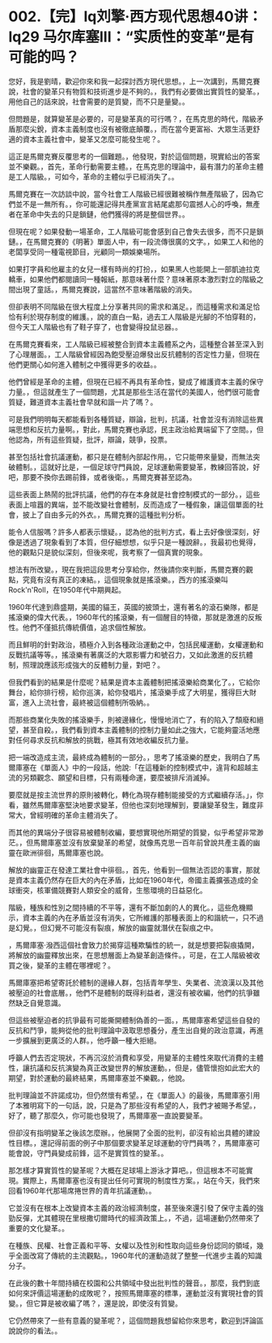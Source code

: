 # 002.【完】lq刘擎·西方现代思想40讲：lq29 马尔库塞III：“实质性的变革”是有可能的吗？

您好，我是劉晴，歡迎你來和我一起探討西方現代思想。，上一次講到，馬爾克賽說，社會的變革只有物質和技術進步是不夠的。，我們有必要做出實質性的變革。，用他自己的話來說，社會需要的是質變，而不只是量變。。

但問題是，就算變革是必要的，可是變革真的可行嗎？，在馬克思的時代，階級矛盾那麼尖銳，資本主義制度也沒有被徹底顛覆。，而在當今更富裕、大眾生活更舒適的資本主義社會中，變革又怎麼可能發生呢？。

這正是馬爾克賽反覆思考的一個難題。，他發現，對於這個問題，現實給出的答案並不樂觀。，首先，革命行動需要主體。，在馬克思的理論中，最有潛力的革命主體是工人階級。，可如今，革命的主體似乎已經消失了。。

馬爾克賽在一次訪談中說，當今社會工人階級已經很難被稱作無產階級了，因為它們並不是一無所有。，你可能還記得共產黨宣言結尾處那句震撼人心的呼喚，無產者在革命中失去的只是鎖鏈，他們獲得的將是整個世界。。

但現在呢？如果發動一場革命，工人階級可能會感到自己會失去很多，而不只是鎖鏈。，在馬爾克賽的《明著》單面人中，有一段流傳很廣的文字。，如果工人和他的老闆享受同一種電視節目，光顧同一類娛樂場所。

如果打字員和他雇主的女兒一樣有時尚的打扮，，如果黑人也能開上一部凱迪拉克轎車，如果他們都閱讀同一種報紙，那意味著什麼？意味著原本激烈對立的階級之間出現了童話。，馬爾克賽說，這當然不意味著階級的消失。

但卻表明不同階級在很大程度上分享著共同的需求和滿足。，而這種需求和滿足恰恰有利於現存制度的維護。，說的直白一點，過去工人階級是光腳的不怕穿鞋的，但今天工人階級也有了鞋子穿了，也會變得投鼠忌器。。

在馬爾克賽看來，工人階級已經被整合到資本主義體系之內，這種整合甚至深入到了心理層面。，工人階級曾經因為飽受壓迫爆發出反抗體制的否定性力量，但現在他們更關心如何進入體制之中獲得更多的收益。。

他們曾經是革命的主體，但現在已經不再具有革命性，變成了維護資本主義的保守力量。，但這就產生了一個問題，尤其是那些生活在當代的美國人，他們很可能會質疑，難道資本主義社會早就和諧一片了嗎？。

可是我們明明每天都能看到各種質疑，辯論，批判，抗議，社會並沒有消除這些異端思想和反抗力量啊。，對此，馬爾克賽也承認，民主政治給異端留下了空間。，但他認為，所有這些質疑，批評，辯論，競爭，投票。

甚至包括社會抗議運動，都只是在體制內部起作用。，它只能帶來量變，而無法突破體制。，這就好比是，一個足球守門員說，足球運動需要變革，教練回答說，好吧，那要不換你去踢前鋒，或者後衛。，馬爾克賽甚至認為。

這些表面上熱鬧的批評抗議，他們的存在本身就是社會控制模式的一部分。，這些表面上喧囂的異端，並不能改變社會體制，反而造成了一種假象，讓這個單面的社會，披上了自由多元的外衣。，馬爾克賽的這種批判分析。

能令人信服嗎？許多人都表示懷疑。，認為他的批判方式，看上去好像很深刻，好像是透過了現象看到了本質，但仔細想想，似乎只是一種說辭。，我最初也覺得，他的觀點只是貌似深刻，但後來呢，我考察了一個真實的現象。

想法有所改變。，現在我把這段思考分享給你，然後請你來判斷，馬爾克賽的觀點，究竟有沒有真正的凍結。，這個現象就是搖滾樂。，西方的搖滾樂叫Rock'n'Roll，在1950年代中期興起。

1960年代達到鼎盛期，美國的貓王，英國的披頭士，還有著名的滾石樂隊，都是搖滾樂的偉大代表。，1960年代的搖滾樂，有一個醒目的特徵，那就是激進的反叛性。他們不僅抵抗傳統價值，追求個性解放。

而且鮮明的針對政治，積極介入到各種政治運動之中，包括民權運動，女權運動和反戰抗議等等。，搖滾樂有著廣泛的大眾影響力和號召力，又如此激進的反抗體制，照理說應該形成強大的反體制力量，對吧？。

但我們看到的結果是什麼呢？結果是資本主義體制把搖滾樂給商業化了。，它給你舞台，給你排行榜，給你巡演，給你發唱片，搖滾樂手成了大明星，獲得巨大財富，進入上流社會，最終被這個體制所吸納。。

而那些商業化失敗的搖滾樂手，則被邊緣化，慢慢地消亡了，有的陷入了頹廢和絕望，甚至自殺。，我們看到資本主義體制的控制力量如此之強大，它能夠靈活地應對任何尋求反抗和解放的挑戰，極其有效地收編反抗力量。

把一端改造成主流，最終成為體制的一部分。，思考了搖滾樂的歷史，我明白了馬爾庫塞在《單面人》中的一段話，他說:「在這種新的控制模式中，違背和超越主流的另類觀念、願望和目標，只有兩種命運，要麼被排斥消滅掉。

要麼就是按主流世界的原則被轉化，轉化為現存體制能接受的方式繼續存活。」，你看，雖然馬爾庫塞堅決地要求變革，但他也深刻地理解到，要讓變革發生，難度非常大，曾經明確的革命主體消失了。

而其他的異端分子很容易被體制收編，要想實現他所期望的質變，似乎希望非常渺茫。，但馬爾庫塞並沒有放棄變革的希望，就像馬克思一百年前曾說共產主義的幽靈在歐洲徘徊，馬爾庫塞也說。

解放的幽靈正在發達工業社會中徘徊。，首先，他看到一個無法否認的事實，那就是資本主義仍然存在巨大的內在矛盾，比如在1960年代，帝國主義擴張造成的全球衝突，核軍備競賽對人類安全的威脅，生態環境的日益惡化。

階級，種族和性別之間持續的不平等，還有不斷加劇的人的異化。，這些危機顯示，資本主義的內在矛盾並沒有消失，它所維護的那種表面上的和諧統一，只不過是幻覺。，但幻覺不可能沒有裂痕，解放的幽靈就潛伏在裂痕之中。

，馬爾庫塞·潑西這個社會致力於揭穿這種欺騙性的統一，就是想要把裂痕撬開，將解放的幽靈釋放出來，在思想層面上為變革創造條件。，可是，在工人階級被收買之後，變革的主體在哪裡呢？。

馬爾庫塞把希望寄託於體制的邊緣人群，包括青年學生、失業者、流浪漢以及其他被壓迫的社會底層。，他們不是體制的既得利益者，還沒有被收編，他們的抗爭雖然缺乏自覺意識。

但這些被壓迫者的抗爭最有可能撕開體制偽善的一面。，馬爾庫塞希望這些自發的反抗和鬥爭，能夠從他的批判理論中汲取思想養分，產生出自覺的政治意識，再進一步擴展到更廣泛的人群。，他呼籲一種大拒絕。

呼籲人們去否定現狀，不再沉沒於消費和享受，用變革的主體性來取代消費的主體性，讓抗議和反抗演變為真正改變世界的解放運動。，但是，儘管懷抱如此宏大的期望，對於運動的最終結果，馬爾庫塞並不樂觀。，他說。

批判理論並不許諾成功，但仍然懷有希望。，在《單面人》的最後，馬爾庫塞引用了本雅明寫下的一句話，說，只是為了那些沒有希望的人，我們才被賜予希望。，好了，聽了那麼久，你可能也發現了，馬爾庫塞一直說要變革。

但卻沒有指明變革之後該怎麼辦。，他展開了全面的批判，卻沒有給出具體的建設性目標。，還記得前面的例子中那個要求變革足球運動的守門員嗎？，馬爾庫塞可能會說，守門員變成前鋒，這不是實質性的變革。。

那怎樣才算實質性的變革呢？大概在足球場上游泳才算吧。，但這根本不可能實現。實際上，馬爾庫塞也沒有提出任何可實現的制度性方案。，站在今天，我們來回看1960年代那場席捲世界的青年抗議運動。。

它並沒有在根本上改變資本主義的政治經濟制度，甚至後來還引發了保守主義的強勁反彈，尤其體現在里根撒切爾時代的經濟政策上。，不過，這場運動仍然帶來了重要的文化變革。。

在種族、民權、社會正義和平等、女權以及性別和性取向這些身份認同的領域，幾乎全面改寫了傳統的主流觀點。，1960年代的運動造就了整整一代進步主義的知識分子。

在此後的數十年間持續在校園和公共領域中發出批判性的聲音。，那麼，我們到底如何來評價這場運動的成敗呢？，按照馬爾庫塞的標準，運動並沒有實現社會的質變。，但它算是被收編了嗎？，還是說，即使沒有質變。

它仍然帶來了一些有意義的變革呢？，這個問題我想留給你來思考，歡迎到評論區說說你的看法。。